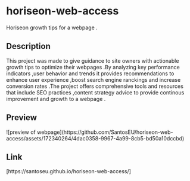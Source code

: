 <h1>horiseon-web-access</h1>
<p>Horiseon growth tips for a webpage .</p>


<h2>Description</h2>
<p>This project was made to give guidance to site owners with actionable growth tips to optimize their webpages .By analyzing key performance indicators ,user behavior and trends it provides recommendations to enhance user experience ,boost search engine ranckings and increase conversion rates .The project offers comprehensive tools and resources that include SEO practices ,content strategy advice to provide continous improvement and growth to a webpage .</p> 


<h2>Preview</h2>
![preview of webpage](https://github.com/SantosEU/horiseon-web-access/assets/172340264/4dac0358-9967-4a99-8cb5-bd50a10dccbd)





<h2>Link</h2>
[https://santoseu.github.io/horiseon-web-access/]

